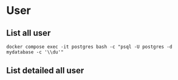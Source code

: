 # User

## List all user
```docker compose exec -it postgres bash -c "psql -U postgres -d mydatabase -c '\\du'"```

## List detailed all user
```docker compose exec -it postgres bash -c "psql -U postgres -d mydatabase -c 'SELECT rolname, rolsuper, rolcreaterole, rolcreatedb, rolcanlogin, rolvaliduntil FROM pg_catalog.pg_roles ORDER BY rolname;'"
```